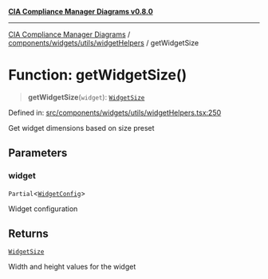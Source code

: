 [**CIA Compliance Manager Diagrams v0.8.0**](../../../../../README.md)

***

[CIA Compliance Manager Diagrams](../../../../../modules.md) / [components/widgets/utils/widgetHelpers](../README.md) / getWidgetSize

# Function: getWidgetSize()

> **getWidgetSize**(`widget`): [`WidgetSize`](../../../../../types/widget/interfaces/WidgetSize.md)

Defined in: [src/components/widgets/utils/widgetHelpers.tsx:250](https://github.com/Hack23/cia-compliance-manager/blob/9d71808d079d754f4b85858b6e4ea1bff990b076/src/components/widgets/utils/widgetHelpers.tsx#L250)

Get widget dimensions based on size preset

## Parameters

### widget

`Partial`\<[`WidgetConfig`](../../../../../types/widget/interfaces/WidgetConfig.md)\>

Widget configuration

## Returns

[`WidgetSize`](../../../../../types/widget/interfaces/WidgetSize.md)

Width and height values for the widget
